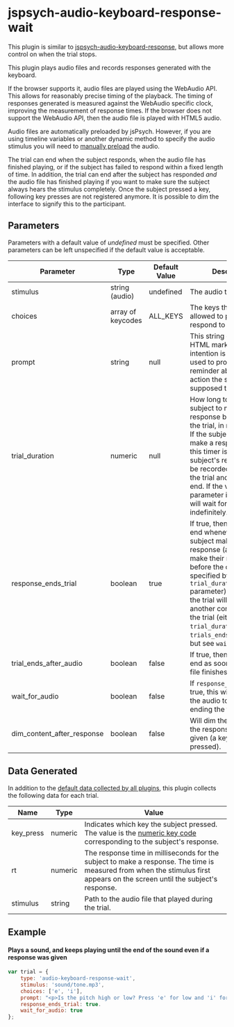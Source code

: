 # jspsych-audio-keyboard-response-wait

This plugin is similar to [jspsych-audio-keyboard-response](https://www.jspsych.org/plugins/jspsych-audio-keyboard-response/), but allows more control on when the trial stops.

This plugin plays audio files and records responses generated with the keyboard.

If the browser supports it, audio files are played using the WebAudio API. This allows for reasonably precise timing of the playback. The timing of responses generated is measured against the WebAudio specific clock, improving the measurement of response times. If the browser does not support the WebAudio API, then the audio file is played with HTML5 audio.

Audio files are automatically preloaded by jsPsych. However, if you are using timeline variables or another dynamic method to specify the audio stimulus you will need to [manually preload](https://www.jspsych.org/overview/media-preloading/#manual-preloading) the audio.

The trial can end when the subject responds, when the audio file has finished playing, or if the subject has failed to respond within a fixed length of time. In addition, the trial can end after the subject has responded *and* the audio file has finished playing if you want to make sure the subject always hears the stimulus completely. Once the subject pressed a key, following key presses are not registered anymore. It is possible to dim the interface to signify this to the participant.

## Parameters

Parameters with a default value of *undefined* must be specified. Other parameters can be left unspecified if the default value is acceptable.

Parameter       | Type              | Default Value | Description
----------------|-------------------|---------------|------------
stimulus        | string (audio)    | undefined     | The audio to be played.
choices         | array of keycodes | ALL_KEYS      | The keys the subject is allowed to press to respond to the stimulus.
prompt          | string            | null          | This string can contain HTML markup. The intention is that it can be used to provide a reminder about the action the subject is supposed to take.
trial_duration  | numeric          | null          | How long to wait for the subject to make a response before ending the trial, in milliseconds. If the subject fails to make a response before this timer is reached, the subject's response will be recorded as null for the trial and the trial will end. If the value of this parameter is null, the trial will wait for a response indefinitely.
response_ends_trial | boolean      | true          | If true, then the trial will end whenever the subject makes a response (assuming they make their response before the cutoff specified by the `trial_duration` parameter). If false, then the trial will continue until another condition ends the trial (either `trial_duration` or `trials_ends_after_audio`, but see `wait_for_audio`).
trial_ends_after_audio | boolean   | false         | If true, then the trial will end as soon as the audio file finishes playing.
wait_for_audio  | boolean          | false         | If `response_ends_trial` is true, this will still wait for the audio to end before ending the trial.
dim_content_after_response | boolean | false       | Will dim the content once the response has been given (a key has been pressed).
## Data Generated

In addition to the [default data collected by all plugins](overview#data-collected-by-plugins), this plugin collects the following data for each trial.

Name | Type | Value
-----|------|------
key_press | numeric | Indicates which key the subject pressed. The value is the [numeric key code](http://www.cambiaresearch.com/articles/15/javascript-char-codes-key-codes) corresponding to the subject's response.
rt | numeric | The response time in milliseconds for the subject to make a response. The time is measured from when the stimulus first appears on the screen until the subject's response.
stimulus | string | Path to the audio file that played during the trial.

## Example

#### Plays a sound, and keeps playing until the end of the sound even if a response was given

```javascript
var trial = {
	type: 'audio-keyboard-response-wait',
	stimulus: 'sound/tone.mp3',
	choices: ['e', 'i'],
	prompt: "<p>Is the pitch high or low? Press 'e' for low and 'i' for high.</p>",
	response_ends_trial: true.
	wait_for_audio: true
};
```
